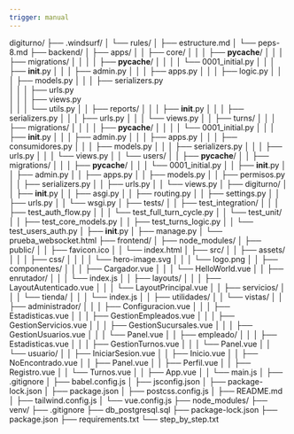 ```yaml
---
trigger: manual
---
```


digiturno/
├── .windsurf/
│   └── rules/
│       ├── estructure.md
│       └── peps-8.md
├── backend/
│   ├── apps/
│   │   ├── core/
│   │   │   ├── __pycache__/
│   │   │   ├── migrations/
│   │   │   │   ├── __pycache__/
│   │   │   │   └── 0001_initial.py
│   │   │   ├── __init__.py
│   │   │   ├── admin.py
│   │   │   ├── apps.py
│   │   │   ├── logic.py
│   │   │   ├── models.py
│   │   │   ├── serializers.py  
│   │   │   ├── urls.py         
│   │   │   ├── views.py        
│   │   │   └── utils.py
│   │   ├── reports/
│   │   │   ├── __init__.py
│   │   │   ├── serializers.py
│   │   │   ├── urls.py
│   │   │   └── views.py
│   │   ├── turns/
│   │   │   ├── migrations/
│   │   │   │   ├── __pycache__/
│   │   │   │   └── 0001_initial.py
│   │   │   ├── __init__.py
│   │   │   ├── admin.py
│   │   │   ├── apps.py
│   │   │   ├── consumidores.py
│   │   │   ├── models.py
│   │   │   ├── serializers.py
│   │   │   ├── urls.py
│   │   │   └── views.py
│   │   └── users/
│   │       ├── __pycache__/
│   │       ├── migrations/
│   │       │   ├── __pycache__/
│   │       │   └── 0001_initial.py
│   │       ├── __init__.py
│   │       ├── admin.py
│   │       ├── apps.py
│   │       ├── models.py
│   │       ├── permisos.py
│   │       ├── serializers.py
│   │       ├── urls.py
│   │       └── views.py
│   ├── digiturno/
│   │   ├── __init__.py
│   │   ├── asgi.py
│   │   ├── routing.py
│   │   ├── settings.py
│   │   ├── urls.py
│   │   └── wsgi.py
│   ├── tests/
│   │   ├── test_integration/
│   │   │   ├── test_auth_flow.py
│   │   │   └── test_full_turn_cycle.py
│   │   └── test_unit/
│   │       ├── test_core_models.py
│   │       ├── test_turns_logic.py
│   │       └── test_users_auth.py
│   ├── __init__.py
│   ├── manage.py
│   └── prueba_websocket.html
├── frontend/
│   ├── node_modules/
│   ├── public/
│   │   ├── favicon.ico
│   │   └── index.html
│   ├── src/
│   │   ├── assets/
│   │   │   ├── css/
│   │   │   │   └── hero-image.svg
│   │   │   └── logo.png
│   │   ├── componentes/
│   │   │   ├── Cargador.vue
│   │   │   └── HelloWorld.vue
│   │   ├── enrutador/
│   │   │   └── index.js
│   │   ├── layouts/
│   │   │   ├── LayoutAutenticado.vue
│   │   │   └── LayoutPrincipal.vue
│   │   ├── servicios/
│   │   │   └── tienda/
│   │   │       └── index.js
│   │   ├── utilidades/
│   │   └── vistas/
│   │       ├── administrador/
│   │       │   ├── Configuracion.vue
│   │       │   ├── Estadisticas.vue
│   │       │   ├── GestionEmpleados.vue
│   │       │   ├── GestionServicios.vue
│   │       │   ├── GestionSucursales.vue
│   │       │   ├── GestionUsuarios.vue
│   │       │   └── Panel.vue
│   │       ├── empleado/
│   │       │   ├── Estadisticas.vue
│   │       │   ├── GestionTurnos.vue
│   │       │   └── Panel.vue
│   │       └── usuario/
│   │           ├── IniciarSesion.vue
│   │           ├── Inicio.vue
│   │           ├── NoEncontrado.vue
│   │           ├── Panel.vue
│   │           ├── Perfil.vue
│   │           ├── Registro.vue
│   │           └── Turnos.vue
│   │   ├── App.vue
│   │   └── main.js
│   ├── .gitignore
│   ├── babel.config.js
│   ├── jsconfig.json
│   ├── package-lock.json
│   ├── package.json
│   ├── postcss.config.js
│   ├── README.md
│   ├── tailwind.config.js
│   └── vue.config.js
├── node_modules/
├── venv/
├── .gitignore
├── db_postgresql.sql
├── package-lock.json
├── package.json
├── requirements.txt
└── step_by_step.txt